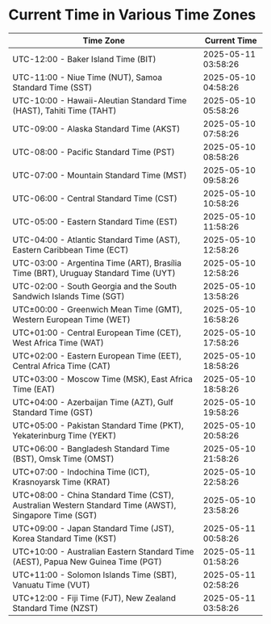 # Current Time in Various Time Zones

| Time Zone | Current Time |
|-----------|--------------|
| UTC-12:00 - Baker Island Time (BIT) | 2025-05-11 03:58:26 |
| UTC-11:00 - Niue Time (NUT), Samoa Standard Time (SST) | 2025-05-10 04:58:26 |
| UTC-10:00 - Hawaii-Aleutian Standard Time (HAST), Tahiti Time (TAHT) | 2025-05-10 05:58:26 |
| UTC-09:00 - Alaska Standard Time (AKST) | 2025-05-10 07:58:26 |
| UTC-08:00 - Pacific Standard Time (PST) | 2025-05-10 08:58:26 |
| UTC-07:00 - Mountain Standard Time (MST) | 2025-05-10 09:58:26 |
| UTC-06:00 - Central Standard Time (CST) | 2025-05-10 10:58:26 |
| UTC-05:00 - Eastern Standard Time (EST) | 2025-05-10 11:58:26 |
| UTC-04:00 - Atlantic Standard Time (AST), Eastern Caribbean Time (ECT) | 2025-05-10 12:58:26 |
| UTC-03:00 - Argentina Time (ART), Brasília Time (BRT), Uruguay Standard Time (UYT) | 2025-05-10 12:58:26 |
| UTC-02:00 - South Georgia and the South Sandwich Islands Time (SGT) | 2025-05-10 13:58:26 |
| UTC±00:00 - Greenwich Mean Time (GMT), Western European Time (WET) | 2025-05-10 16:58:26 |
| UTC+01:00 - Central European Time (CET), West Africa Time (WAT) | 2025-05-10 17:58:26 |
| UTC+02:00 - Eastern European Time (EET), Central Africa Time (CAT) | 2025-05-10 18:58:26 |
| UTC+03:00 - Moscow Time (MSK), East Africa Time (EAT) | 2025-05-10 18:58:26 |
| UTC+04:00 - Azerbaijan Time (AZT), Gulf Standard Time (GST) | 2025-05-10 19:58:26 |
| UTC+05:00 - Pakistan Standard Time (PKT), Yekaterinburg Time (YEKT) | 2025-05-10 20:58:26 |
| UTC+06:00 - Bangladesh Standard Time (BST), Omsk Time (OMST) | 2025-05-10 21:58:26 |
| UTC+07:00 - Indochina Time (ICT), Krasnoyarsk Time (KRAT) | 2025-05-10 22:58:26 |
| UTC+08:00 - China Standard Time (CST), Australian Western Standard Time (AWST), Singapore Time (SGT) | 2025-05-10 23:58:26 |
| UTC+09:00 - Japan Standard Time (JST), Korea Standard Time (KST) | 2025-05-11 00:58:26 |
| UTC+10:00 - Australian Eastern Standard Time (AEST), Papua New Guinea Time (PGT) | 2025-05-11 01:58:26 |
| UTC+11:00 - Solomon Islands Time (SBT), Vanuatu Time (VUT) | 2025-05-11 02:58:26 |
| UTC+12:00 - Fiji Time (FJT), New Zealand Standard Time (NZST) | 2025-05-11 03:58:26 |
